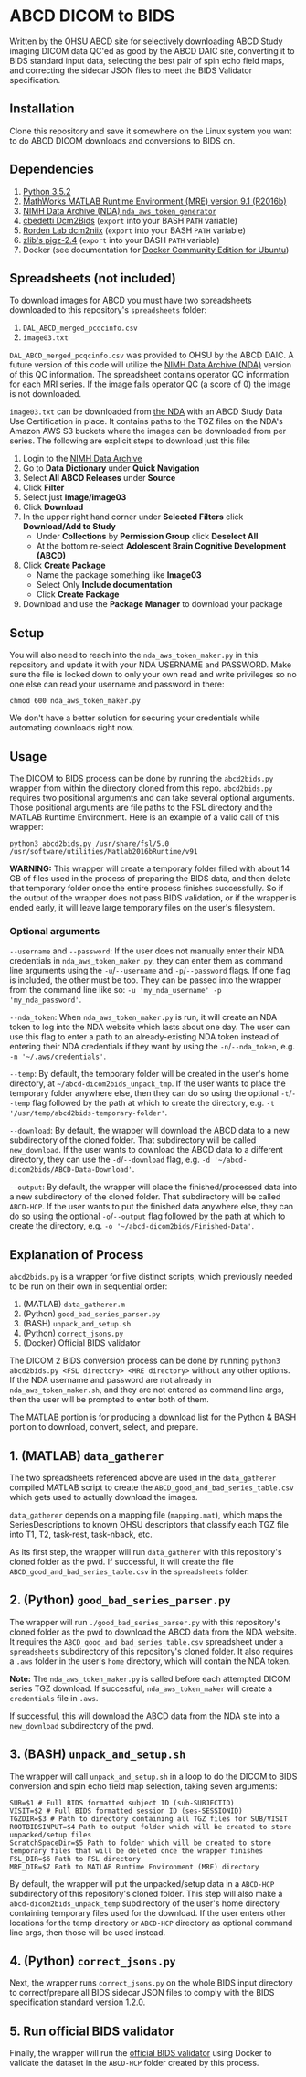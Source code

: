 # ABCD DICOM to BIDS

Written by the OHSU ABCD site for selectively downloading ABCD Study imaging DICOM data QC'ed as good by the ABCD DAIC site, converting it to BIDS standard input data, selecting the best pair of spin echo field maps, and correcting the sidecar JSON files to meet the BIDS Validator specification.

## Installation

Clone this repository and save it somewhere on the Linux system you want to do ABCD DICOM downloads and conversions to BIDS on.

## Dependencies

1. [Python 3.5.2](https://www.python.org/downloads/release/python-352/)
1. [MathWorks MATLAB Runtime Environment (MRE) version 9.1 (R2016b)](https://www.mathworks.com/products/compiler/matlab-runtime.html)
1. [NIMH Data Archive (NDA) `nda_aws_token_generator`](https://github.com/NDAR/nda_aws_token_generator)
1. [cbedetti Dcm2Bids](https://github.com/cbedetti/Dcm2Bids) (`export` into your BASH `PATH` variable)
1. [Rorden Lab dcm2niix](https://github.com/rordenlab/dcm2niix) (`export` into your BASH `PATH` variable)
1. [zlib's pigz-2.4](https://zlib.net/pigz) (`export` into your BASH `PATH` variable)
1. Docker (see documentation for [Docker Community Edition for Ubuntu](https://docs.docker.com/install/linux/docker-ce/ubuntu/))

## Spreadsheets (not included)

To download images for ABCD you must have two spreadsheets downloaded to this repository's `spreadsheets` folder:

1. `DAL_ABCD_merged_pcqcinfo.csv`
1. `image03.txt`

`DAL_ABCD_merged_pcqcinfo.csv` was provided to OHSU by the ABCD DAIC.  A future version of this code will utilize the [NIMH Data Archive (NDA)](https://ndar.nih.gov/) version of this QC information.  The spreadsheet contains operator QC information for each MRI series.  If the image fails operator QC (a score of 0) the image is not downloaded.

`image03.txt` can be downloaded from [the NDA](https://ndar.nih.gov/) with an ABCD Study Data Use Certification in place.  It contains paths to the TGZ files on the NDA's Amazon AWS S3 buckets where the images can be downloaded from per series.  The following are explicit steps to download just this file:

1. Login to the [NIMH Data Archive](https://ndar.nih.gov/)
1. Go to **Data Dictionary** under **Quick Navigation**
1. Select **All ABCD Releases** under **Source**
1. Click **Filter**
1. Select just **Image/image03**
1. Click **Download**
1. In the upper right hand corner under **Selected Filters** click **Download/Add to Study**
    - Under **Collections** by **Permission Group** click **Deselect All**
    - At the bottom re-select **Adolescent Brain Cognitive Development (ABCD)**
1. Click **Create Package**
    - Name the package something like **Image03**
    - Select Only **Include documentation**
    - Click **Create Package**
1. Download and use the **Package Manager** to download your package

## Setup

You will also need to reach into the `nda_aws_token_maker.py` in this repository and update it with your NDA USERNAME and PASSWORD.  Make sure the file is locked down to only your own read and write privileges so no one else can read your username and password in there:

```
chmod 600 nda_aws_token_maker.py
```

We don't have a better solution for securing your credentials while automating downloads right now.

## Usage

The DICOM to BIDS process can be done by running the `abcd2bids.py` wrapper from within the directory cloned from this repo. `abcd2bids.py` requires two positional arguments and can take several optional arguments. Those positional arguments are file paths to the FSL directory and the MATLAB Runtime Environment. Here is an example of a valid call of this wrapper:

```
python3 abcd2bids.py /usr/share/fsl/5.0 /usr/software/utilities/Matlab2016bRuntime/v91
```

**WARNING:** This wrapper will create a temporary folder filled with about 14 GB of files used in the process of preparing the BIDS data, and then delete that temporary folder once the entire process finishes successfully. So if the output of the wrapper does not pass BIDS validation, or if the wrapper is ended early, it will leave large temporary files on the user's filesystem.

### Optional arguments

`--username` and `--password`: If the user does not manually enter their NDA credentials in `nda_aws_token_maker.py`, they can enter them as command line arguments using the `-u`/`--username` and `-p`/`--password` flags. If one flag is included, the other must be too. They can be passed into the wrapper from the command line like so: `-u 'my_nda_username' -p 'my_nda_password'`.

`--nda_token`: When `nda_aws_token_maker.py` is run, it will create an NDA token to log into the NDA website which lasts about one day. The user can use this flag to enter a path to an already-existing NDA token instead of entering their NDA credentials if they want by using the `-n`/`--nda_token`, e.g. `-n '~/.aws/credentials'`.

`--temp`: By default, the temporary folder will be created in the user's home directory, at `~/abcd-dicom2bids_unpack_tmp`. If the user wants to place the temporary folder anywhere else, then they can do so using the optional `-t`/`--temp` flag followed by the path at which to create the directory, e.g. `-t '/usr/temp/abcd2bids-temporary-folder'`.

`--download`: By default, the wrapper will download the ABCD data to a new subdirectory of the cloned folder. That subdirectory will be called `new_download`. If the user wants to download the ABCD data to a different directory, they can use the `-d`/`--download` flag, e.g. `-d '~/abcd-dicom2bids/ABCD-Data-Download'`.

`--output`: By default, the wrapper will place the finished/processed data into a new subdirectory of the cloned folder. That subdirectory will be called `ABCD-HCP`. If the user wants to put the finished data anywhere else, they can do so using the optional `-o`/`--output` flag followed by the path at which to create the directory, e.g. `-o '~/abcd-dicom2bids/Finished-Data'`.

## Explanation of Process

`abcd2bids.py` is a wrapper for five distinct scripts, which previously needed to be run on their own in sequential order:

1. (MATLAB) `data_gatherer.m`
2. (Python) `good_bad_series_parser.py`
3. (BASH) `unpack_and_setup.sh`
4. (Python) `correct_jsons.py`
5. (Docker) Official BIDS validator

The DICOM 2 BIDS conversion process can be done by running `python3 abcd2bids.py <FSL directory> <MRE directory>` without any other options. If the NDA username and password are not already in `nda_aws_token_maker.sh`, and they are not entered as command line args, then the user will be prompted to enter both of them.

The MATLAB portion is for producing a download list for the Python & BASH portion to download, convert, select, and prepare.

## 1. (MATLAB) `data_gatherer`

The two spreadsheets referenced above are used in the `data_gatherer` compiled MATLAB script to create the `ABCD_good_and_bad_series_table.csv` which gets used to actually download the images.

`data_gatherer` depends on a mapping file (`mapping.mat`), which maps the SeriesDescriptions to known OHSU descriptors that classify each TGZ file into T1, T2, task-rest, task-nback, etc.

As its first step, the wrapper will run `data_gatherer` with this repository's cloned folder as the pwd. If successful, it will create the file `ABCD_good_and_bad_series_table.csv` in the `spreadsheets` folder.

## 2. (Python) `good_bad_series_parser.py`

The wrapper will run `./good_bad_series_parser.py` with this repository's cloned folder as the pwd to download the ABCD data from the NDA website. It requires the `ABCD_good_and_bad_series_table.csv` spreadsheet under a `spreadsheets` subdirectory of this repository's cloned folder. It also requires a `.aws` folder in the user's `home` directory, which will contain the NDA token.

**Note:** The `nda_aws_token_maker.py` is called before each attempted DICOM series TGZ download. If successful, `nda_aws_token_maker` will create a `credentials` file in `.aws`.

If successful, this will download the ABCD data from the NDA site into a `new_download` subdirectory of the pwd.

## 3. (BASH) `unpack_and_setup.sh`

The wrapper will call `unpack_and_setup.sh` in a loop to do the DICOM to BIDS conversion and spin echo field map selection, taking seven arguments:

```
SUB=$1 # Full BIDS formatted subject ID (sub-SUBJECTID)
VISIT=$2 # Full BIDS formatted session ID (ses-SESSIONID)
TGZDIR=$3 # Path to directory containing all TGZ files for SUB/VISIT
ROOTBIDSINPUT=$4 Path to output folder which will be created to store unpacked/setup files
ScratchSpaceDir=$5 Path to folder which will be created to store temporary files that will be deleted once the wrapper finishes
FSL_DIR=$6 Path to FSL directory
MRE_DIR=$7 Path to MATLAB Runtime Environment (MRE) directory
```

By default, the wrapper will put the unpacked/setup data in a `ABCD-HCP` subdirectory of this repository's cloned folder. This step will also make a `abcd-dicom2bids_unpack_temp` subdirectory of the user's home directory containing temporary files used for the download. If the user enters other locations for the temp directory or `ABCD-HCP` directory as optional command line args, then those will be used instead.

## 4. (Python) `correct_jsons.py`

Next, the wrapper runs `correct_jsons.py` on the whole BIDS input directory to correct/prepare all BIDS sidecar JSON files to comply with the BIDS specification standard version 1.2.0.

## 5. Run official BIDS validator

Finally, the wrapper will run the [official BIDS validator](https://github.com/bids-standard/bids-validator) using Docker to validate the dataset in the `ABCD-HCP` folder created by this process.

